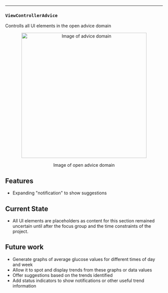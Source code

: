 ---

### `ViewControllerAdvice`
Controlls all UI elements in the open advice domain

<p align="center">
<img src="https://raw.githubusercontent.com/danwells96/ARISES/master/DocFiles/img/advicedomain.png" alt="Image of advice domain" width="400"/>
</p>
<p align="center">
Image of open advice domain
</p>


## Features
* Expanding "notification" to show suggestions

## Current State
* All UI elements are placeholders as content for this section remained uncertain until after the focus group and the time constraints of the project. 

## Future work
* Generate graphs of average glucose values for different times of day and week
* Allow it to spot and display trends from these graphs or data values
* Offer suggestions based on the trends identified
* Add status indicators to show notifications or other useful trend information
